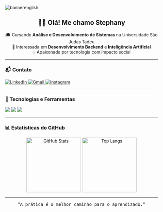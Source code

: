 ![bannerenglish](https://github.com/user-attachments/assets/ec0a0505-b2c1-43ce-89ae-894eee348bfe)
 
<h2 align="center">👋🏼 Olá! Me chamo <strong>Stephany</strong></h2>
 
<p align="center">
  🎓 Cursando <strong>Análise e Desenvolvimento de Sistemas</strong> na Universidade São Judas Tadeu<br>
  🤖 Interessada em <strong> Desenvolvimento Backend</strong> e<strong> Inteligência Artificial</strong><br>
  💡 Apaixonada por tecnologia com impacto social<br>
</p>
 
---
 
### 📬 Contato
 
<p align="left">
<a href="https://www.linkedin.com/in/stephany-ramos-5a63112b0/" target="_blank">
<img src="https://skillicons.dev/icons?i=linkedin" alt="LinkedIn" />
</a>
<a href="mailto:rodriguesstephany76@gmail.com">
<img src="https://skillicons.dev/icons?i=gmail" alt="Gmail" />
</a>
<a href="https://www.instagram.com/ste_roodrigues/" target="_blank">
<img src="https://skillicons.dev/icons?i=instagram" alt="Instagram" />
</a>
</p>
 
---
 
### 🧠 Tecnologias e Ferramentas
 
<p align="left">
<img src="https://skillicons.dev/icons?i=python,js,php,laravel,java,arduino" />
<img src="https://skillicons.dev/icons?i=html,css,bootstrap,figma" />
<img src="https://skillicons.dev/icons?i=mysql,postman,git,github,vscode,pycharm,eclipse" />
</p>
 
---
 
### 📊 Estatísticas do GitHub
 
<p align="center">
<img 
    alt="GitHub Stats" 
    height="180em" 
    src="https://github-readme-stats.vercel.app/api?username=sttephany11&show_icons=true&theme=tokyonight&include_all_commits=true&locale=pt-br"
  />
<img 
    alt="Top Langs" 
    height="180em" 
    src="https://github-readme-stats.vercel.app/api/top-langs/?username=sttephany11&layout=compact&theme=tokyonight&custom_title=Linguagens+mais+usadas&langs_count=11"
  />
</p>
 
 
---
 
<p align="center">
<samp>“A prática é o melhor caminho para o aprendizado.”</samp>
</p>
